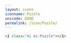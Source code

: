 ```yaml
---
layout: icons
iconname: Puzzle
unicode: ED9D
permalink: /icon/Puzzle/
---
```


``` html
<i class="mi mi-Puzzle"></i>
```
